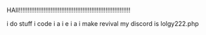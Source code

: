 HAII!!!!!!!!!!!!!!!!!!!!!!!!!!!!!!!!!!!!!!!!!!!!!!!!!!!!!!!!!!!!!!!

i do stuff
i code
i a
i e
i a
i make revival
my discord is lolgy222.php
